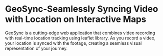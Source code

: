 # GeoSync-Seamlessly Syncing Video with Location on Interactive Maps
GeoSync is a cutting-edge web application that combines video recording with real-time location tracking using leaflet library. As you record a video, your location is synced with the footage, creating a seamless visual representation of your journey. 
